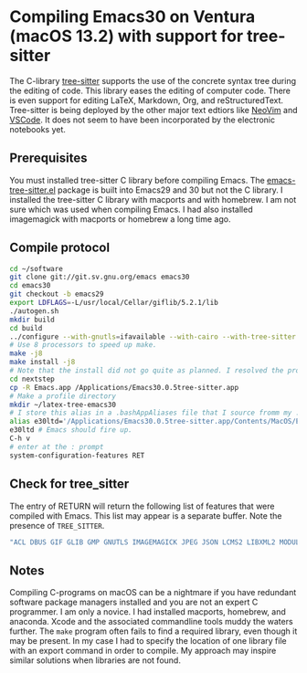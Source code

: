 # Compiling Emacs30 on Ventura (macOS 13.2) with support for tree-sitter

The C-library [tree-sitter](https://tree-sitter.github.io/tree-sitter/) supports the use of the concrete syntax tree during the editing of code.
This library eases the editing of computer code.
There is even support for editing LaTeX, Markdown, Org, and reStructuredText.
Tree-sitter is being deployed by the other major text edtiors like [NeoVim](https://github.com/nvim-treesitter/nvim-treesitter) and [VSCode](https://github.com/georgewfraser/vscode-tree-sitter).
It does not seem to have been incorporated by the electronic notebooks yet.


## Prerequisites
You must installed tree-sitter C library before compiling Emacs.
The [emacs-tree-sitter.el](https://github.com/emacs-tree-sitter/elisp-tree-sitter) package is built into Emacs29 and 30 but not the C library.
I installed the tree-sitter C library with macports and with homebrew.
I am not sure which was used when compiling Emacs.
I had also installed imagemagick with macports or homebrew a long time ago.

## Compile protocol

```bash
cd ~/software
git clone git://git.sv.gnu.org/emacs emacs30
cd emacs30
git checkout -b emacs29
export LDFLAGS=-L/usr/local/Cellar/giflib/5.2.1/lib
./autogen.sh
mkdir build
cd build
../configure --with-gnutls=ifavailable --with-cairo --with-tree-sitter --with-imagemagick --program-suffix=30 --prefix=/Users/blaine/bin
# Use 8 processors to speed up make.
make -j8
make install -j8
# Note that the install did not go quite as planned. I resolved the problem by the next steps.
cd nextstep
cp -R Emacs.app /Applications/Emacs30.0.5tree-sitter.app
# Make a profile directory
mkdir ~/latex-tree-emacs30
# I store this alias in a .bashAppAliases file that I source fromm my .zshrc file.
alias e30ltd='/Applications/Emacs30.0.5tree-sitter.app/Contents/MacOS/Emacs --init-directory ~/latex-tree-emacs30 --debug-init'
e30ltd # Emacs should fire up.
C-h v
# enter at the : prompt
system-configuration-features RET
```

## Check for tree_sitter

The entry of RETURN will return the following list of features that were compiled with Emacs.
This list may appear is a separate buffer.
Note the presence of `TREE_SITTER`.

```bash
"ACL DBUS GIF GLIB GMP GNUTLS IMAGEMAGICK JPEG JSON LCMS2 LIBXML2 MODULES NOTIFY KQUEUE NS PDUMPER PNG RSVG SQLITE3 THREADS TIFF TOOLKIT_SCROLL_BARS TREE_SITTER WEBP XIM ZLIB"
```

## Notes

Compiling C-programs on macOS can be a nightmare if you have redundant software package managers installed and you are not an expert C programmer.
I am only a novice.
I had installed macports, homebrew, and anaconda.
Xcode and the associated commandline tools muddy the waters further. 
The `make` program often fails to find a required library, even though it may be present.
In my case I had to specify the location of one library file with an export command in order to compile.
My approach may inspire similar solutions when libraries are not found.
